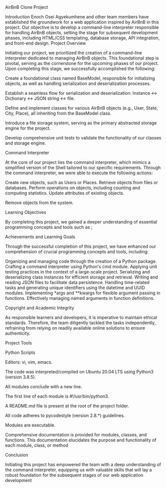 AirBnB Clone Project

Introduction
Enoch Osei Agyekumhene and other team members have established the groundwork for a web application inspired by AirBnB in this project. Our objective is to develop a command-line interpreter responsible for handling AirBnB objects, setting the stage for subsequent development phases, including HTML/CSS templating, database storage, API integration, and front-end design.
Project Overview

Initiating our project, we prioritized the creation of a command-line interpreter dedicated to managing AirBnB objects. This foundational step is pivotal, serving as the cornerstone for the upcoming phases of our project. Upon completing this stage, we successfully accomplished the following:

Create a foundational class named BaseModel, responsible for initializing objects, as well as handling serialization and deserialization processes.

Establish a seamless flow for serialization and deserialization: Instance <-> Dictionary <-> JSON string <-> file.

Define and implement classes for various AirBnB objects (e.g., User, State, City, Place), all inheriting from the BaseModel class.

Introduce a file storage system, serving as the primary abstracted storage engine for the project.

Develop comprehensive unit tests to validate the functionality of our classes and storage engine.

Command Interpreter

At the core of our project lies the command interpreter, which mimics a simplified version of the Shell tailored to our specific requirements. Through the command interpreter, we were able to execute the following actions:

Create new objects, such as Users or Places.
Retrieve objects from files or databases.
Perform operations on objects, including counting and computing statistics.
Update attributes of existing objects.

Remove objects from the system.

Learning Objectives

By completing this project, we gained a deeper understanding of essential programming concepts and tools such as ;

Achievements and Learning Goals

Through the successful completion of this project, we have enhanced our comprehension of crucial programming concepts and tools, including:

Organizing and managing code through the creation of a Python package.
Crafting a command interpreter using Python's cmd module.
Applying unit testing practices in the context of a large-scale project.
Serializing and deserializing class instances for efficient storage and retrieval.
Writing and reading JSON files to facilitate data persistence.
Handling time-related tasks and generating unique identifiers using the datetime and UUID modules.
Implementing *args and **kwargs for flexible argument passing in functions.
Effectively managing named arguments in function definitions.

Copyright and Academic Integrity

As responsible learners and developers, it is imperative to maintain ethical standards. Therefore, the team diligently tackled the tasks independently, refraining from relying on readily available online solutions to ensure authenticity.

Project Tools

Python Scripts

Editors: vi, vim, emacs.

The code was interpreted/compiled on Ubuntu 20.04 LTS using Python3 (version 3.8.5).

All modules conclude with a new line.

The first line of each module is #!/usr/bin/python3.

A README.md file is present at the root of the project folder.

All code adheres to pycodestyle (version 2.8.*) guidelines.

Modules are executable.

Comprehensive documentation is provided for modules, classes, and functions. This documentation elucidates the purpose and functionality of each module, class, or method

Conclusion

Initiating this project has empowered the team with a deep understanding of the command interpreter, equipping us with valuable skills that will lay a robust foundation for the subsequent stages of our web application development
